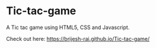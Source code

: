 # Tic-tac-game
A Tic tac game using HTML5, CSS and Javascript.

Check out here: https://brijesh-rai.github.io/Tic-tac-game/

